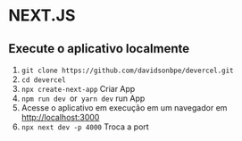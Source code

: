 # NEXT.JS

## Execute o aplicativo localmente

1. `git clone https://github.com/davidsonbpe/devercel.git`
1. `cd devercel`
1. `npx create-next-app` Criar App
1. `npm run dev `or` yarn dev` run App
1. Acesse o aplicativo em execução em um navegador em <http://localhost:3000>
1. `npx next dev -p 4000` Troca a port
